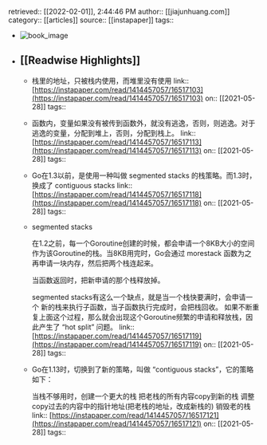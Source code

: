 retrieved:: [[2022-02-01]], 2:44:46 PM
              author:: [[jiajunhuang.com]]
              category:: [[articles]]
              source:: [[instapaper]]
              tags::

- ![book_image](https://readwise-assets.s3.amazonaws.com/static/images/article0.00998d930354.png)
- ## [[Readwise Highlights]]
	- 栈里的地址，只被栈内使用，而堆里没有使用
	                link:: [https://instapaper.com/read/1414457057/16517103](https://instapaper.com/read/1414457057/16517103)
	                on:: [[2021-05-28]]
	                tags::
	- 函数内，变量如果没有被传到函数外，就没有逃逸，否则，则逃逸。对于逃逸的变量，分配到堆上，否则，分配到栈上。
	                link:: [https://instapaper.com/read/1414457057/16517113](https://instapaper.com/read/1414457057/16517113)
	                on:: [[2021-05-28]]
	                tags::
	- Go在1.3以前，是使用一种叫做 segmented stacks 的栈策略。而1.3时，换成了 contiguous stacks
	                link:: [https://instapaper.com/read/1414457057/16517118](https://instapaper.com/read/1414457057/16517118)
	                on:: [[2021-05-28]]
	                tags::
	- segmented stacks
	  
	  在1.2之前，每一个Goroutine创建的时候，都会申请一个8KB大小的空间作为该Goroutine的栈。当8KB用完时，Go会通过 morestack 函数为之 再申请一块内存，然后把两个栈连起来。
	  
	  当函数返回时，把新申请的那个栈释放掉。
	  
	  segmented stacks有这么一个缺点，就是当一个栈快要满时，会申请一个 新的栈来执行子函数，当子函数执行完成时，会把栈回收。 如果不断重复上面这个过程，那么就会出现这个Goroutine频繁的申请和释放栈，因此产生了 “hot split” 问题。
	                link:: [https://instapaper.com/read/1414457057/16517119](https://instapaper.com/read/1414457057/16517119)
	                on:: [[2021-05-28]]
	                tags::
	- Go在1.13时，切换到了新的策略，叫做 “contiguous stacks”，它的策略如下：
	  
	  当栈不够用时，创建一个更大的栈
	  把老栈的所有内容copy到新的栈
	  调整copy过去的内容中的指针地址(把老栈的地址，改成新栈的)
	  销毁老的栈
	                link:: [https://instapaper.com/read/1414457057/16517121](https://instapaper.com/read/1414457057/16517121)
	                on:: [[2021-05-28]]
	                tags::